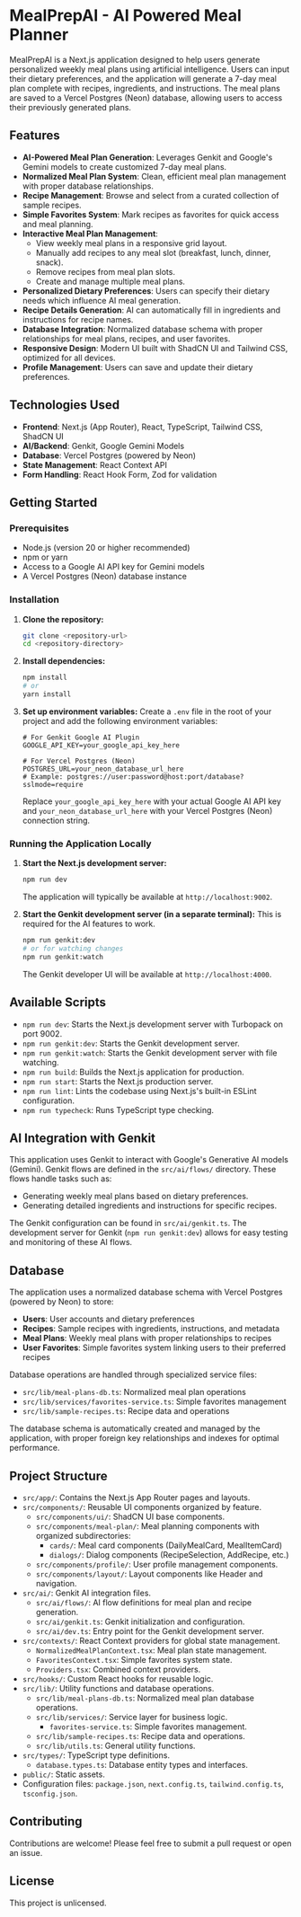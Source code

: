 # MealPrepAI - AI Powered Meal Planner

MealPrepAI is a Next.js application designed to help users generate personalized weekly meal plans using artificial intelligence. Users can input their dietary preferences, and the application will generate a 7-day meal plan complete with recipes, ingredients, and instructions. The meal plans are saved to a Vercel Postgres (Neon) database, allowing users to access their previously generated plans.

## Features

- **AI-Powered Meal Plan Generation**: Leverages Genkit and Google's Gemini models to create customized 7-day meal plans.
- **Normalized Meal Plan System**: Clean, efficient meal plan management with proper database relationships.
- **Recipe Management**: Browse and select from a curated collection of sample recipes.
- **Simple Favorites System**: Mark recipes as favorites for quick access and meal planning.
- **Interactive Meal Plan Management**:
    - View weekly meal plans in a responsive grid layout.
    - Manually add recipes to any meal slot (breakfast, lunch, dinner, snack).
    - Remove recipes from meal plan slots.
    - Create and manage multiple meal plans.
- **Personalized Dietary Preferences**: Users can specify their dietary needs which influence AI meal generation.
- **Recipe Details Generation**: AI can automatically fill in ingredients and instructions for recipe names.
- **Database Integration**: Normalized database schema with proper relationships for meal plans, recipes, and user favorites.
- **Responsive Design**: Modern UI built with ShadCN UI and Tailwind CSS, optimized for all devices.
- **Profile Management**: Users can save and update their dietary preferences.

## Technologies Used

- **Frontend**: Next.js (App Router), React, TypeScript, Tailwind CSS, ShadCN UI
- **AI/Backend**: Genkit, Google Gemini Models
- **Database**: Vercel Postgres (powered by Neon)
- **State Management**: React Context API
- **Form Handling**: React Hook Form, Zod for validation

## Getting Started

### Prerequisites

- Node.js (version 20 or higher recommended)
- npm or yarn
- Access to a Google AI API key for Gemini models
- A Vercel Postgres (Neon) database instance

### Installation

1.  **Clone the repository:**
    ```bash
    git clone <repository-url>
    cd <repository-directory>
    ```

2.  **Install dependencies:**
    ```bash
    npm install
    # or
    yarn install
    ```

3.  **Set up environment variables:**
    Create a `.env` file in the root of your project and add the following environment variables:

    ```env
    # For Genkit Google AI Plugin
    GOOGLE_API_KEY=your_google_api_key_here

    # For Vercel Postgres (Neon)
    POSTGRES_URL=your_neon_database_url_here
    # Example: postgres://user:password@host:port/database?sslmode=require
    ```
    Replace `your_google_api_key_here` with your actual Google AI API key and `your_neon_database_url_here` with your Vercel Postgres (Neon) connection string.

### Running the Application Locally

1.  **Start the Next.js development server:**
    ```bash
    npm run dev
    ```
    The application will typically be available at `http://localhost:9002`.

2.  **Start the Genkit development server (in a separate terminal):**
    This is required for the AI features to work.
    ```bash
    npm run genkit:dev
    # or for watching changes
    npm run genkit:watch
    ```
    The Genkit developer UI will be available at `http://localhost:4000`.

## Available Scripts

-   `npm run dev`: Starts the Next.js development server with Turbopack on port 9002.
-   `npm run genkit:dev`: Starts the Genkit development server.
-   `npm run genkit:watch`: Starts the Genkit development server with file watching.
-   `npm run build`: Builds the Next.js application for production.
-   `npm run start`: Starts the Next.js production server.
-   `npm run lint`: Lints the codebase using Next.js's built-in ESLint configuration.
-   `npm run typecheck`: Runs TypeScript type checking.

## AI Integration with Genkit

This application uses Genkit to interact with Google's Generative AI models (Gemini). Genkit flows are defined in the `src/ai/flows/` directory. These flows handle tasks such as:
- Generating weekly meal plans based on dietary preferences.
- Generating detailed ingredients and instructions for specific recipes.

The Genkit configuration can be found in `src/ai/genkit.ts`. The development server for Genkit (`npm run genkit:dev`) allows for easy testing and monitoring of these AI flows.

## Database

The application uses a normalized database schema with Vercel Postgres (powered by Neon) to store:

- **Users**: User accounts and dietary preferences
- **Recipes**: Sample recipes with ingredients, instructions, and metadata
- **Meal Plans**: Weekly meal plans with proper relationships to recipes
- **User Favorites**: Simple favorites system linking users to their preferred recipes

Database operations are handled through specialized service files:
- `src/lib/meal-plans-db.ts`: Normalized meal plan operations
- `src/lib/services/favorites-service.ts`: Simple favorites management
- `src/lib/sample-recipes.ts`: Recipe data and operations

The database schema is automatically created and managed by the application, with proper foreign key relationships and indexes for optimal performance.

## Project Structure

-   `src/app/`: Contains the Next.js App Router pages and layouts.
-   `src/components/`: Reusable UI components organized by feature.
    -   `src/components/ui/`: ShadCN UI base components.
    -   `src/components/meal-plan/`: Meal planning components with organized subdirectories:
        -   `cards/`: Meal card components (DailyMealCard, MealItemCard)
        -   `dialogs/`: Dialog components (RecipeSelection, AddRecipe, etc.)
    -   `src/components/profile/`: User profile management components.
    -   `src/components/layout/`: Layout components like Header and navigation.
-   `src/ai/`: Genkit AI integration files.
    -   `src/ai/flows/`: AI flow definitions for meal plan and recipe generation.
    -   `src/ai/genkit.ts`: Genkit initialization and configuration.
    -   `src/ai/dev.ts`: Entry point for the Genkit development server.
-   `src/contexts/`: React Context providers for global state management.
    -   `NormalizedMealPlanContext.tsx`: Meal plan state management.
    -   `FavoritesContext.tsx`: Simple favorites system state.
    -   `Providers.tsx`: Combined context providers.
-   `src/hooks/`: Custom React hooks for reusable logic.
-   `src/lib/`: Utility functions and database operations.
    -   `src/lib/meal-plans-db.ts`: Normalized meal plan database operations.
    -   `src/lib/services/`: Service layer for business logic.
        -   `favorites-service.ts`: Simple favorites management.
    -   `src/lib/sample-recipes.ts`: Recipe data and operations.
    -   `src/lib/utils.ts`: General utility functions.
-   `src/types/`: TypeScript type definitions.
    -   `database.types.ts`: Database entity types and interfaces.
-   `public/`: Static assets.
-   Configuration files: `package.json`, `next.config.ts`, `tailwind.config.ts`, `tsconfig.json`.

## Contributing

Contributions are welcome! Please feel free to submit a pull request or open an issue.

## License

This project is unlicensed.
```
